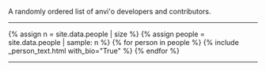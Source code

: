 A randomly ordered list of anvi'o developers and contributors.

---

<div class="anvio-people">
{% assign n = site.data.people | size %}
{% assign people = site.data.people | sample: n %}
{% for person in people %}
    {% include _person_text.html with_bio="True" %}
{% endfor %}
</div>

---
